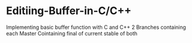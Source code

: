 # Editiing-Buffer-in-C/C++
Implementing basic buffer function with C and C++
2 Branches containing each
Master Cointaining final of current stable of both
